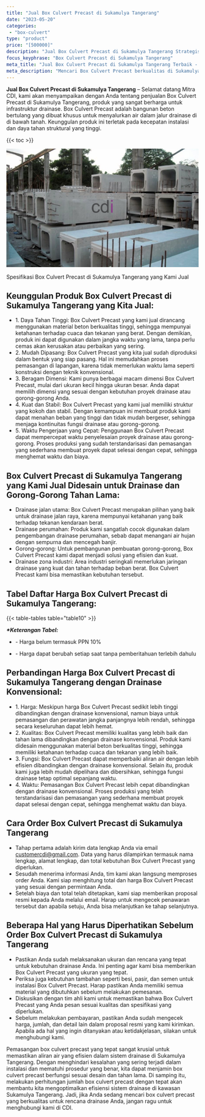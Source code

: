 ```yaml
---
title: "Jual Box Culvert Precast di Sukamulya Tangerang"
date: "2023-05-20"
categories:
 - "box-culvert"
type: "product"
price: "[500000]"
description: "Jual Box Culvert Precast di Sukamulya Tangerang Strategis. Box Culvert Precast unggulan untuk kebutuhan konstruksi dengan performa superior. Hubungi kami untuk konsultasi mendalam."
focus_keyphrase: "Box Culvert Precast di Sukamulya Tangerang"
meta_title: "Jual Box Culvert Precast di Sukamulya Tangerang Terbaik - CDI"
meta_description: "Mencari Box Culvert Precast berkualitas di Sukamulya Tangerang? Layanan profesional kami siap membantu dengan kualitas premium. Dapatkan informasi sekarang."
---
```


**Jual Box Culvert Precast di Sukamulya Tangerang** – Selamat datang Mitra CDI, kami akan menyampaikan dengan Anda tentang penjualan Box Culvert Precast di Sukamulya Tangerang, produk yang sangat berharga untuk infrastruktur drainase. Box Culvert Precast adalah bangunan beton bertulang yang dibuat khusus untuk menyalurkan air dalam jalur drainase di di bawah tanah. Keunggulan produk ini terletak pada kecepatan instalasi dan daya tahan struktural yang tinggi.

{{< toc >}}

![Jual Box Culvert Precast di Sukamulya Tangerang](/images/box-culvert/box-culvert-02.jpg)

Spesifikasi Box Culvert Precast di Sukamulya Tangerang yang Kami Jual 

## Keunggulan Produk Box Culvert Precast di Sukamulya Tangerang yang Kita Jual:

*   1\. Daya Tahan Tinggi: Box Culvert Precast yang kami jual dirancang menggunakan material beton berkualitas tinggi, sehingga mempunyai ketahanan terhadap cuaca dan tekanan yang berat. Dengan demikian, produk ini dapat digunakan dalam jangka waktu yang lama, tanpa perlu cemas akan kerusakan atau perbaikan yang sering.
*   2\. Mudah Dipasang: Box Culvert Precast yang kita jual sudah diproduksi dalam bentuk yang siap pasang. Hal ini memudahkan proses pemasangan di lapangan, karena tidak memerlukan waktu lama seperti konstruksi dengan teknik konvensional.
*   3\. Beragam Dimensi: Kami punya berbagai macam dimensi Box Culvert Precast, mulai dari ukuran kecil hingga ukuran besar. Anda dapat memilih dimensi yang sesuai dengan kebutuhan proyek drainase atau gorong-gorong Anda.
*   4\. Kuat dan Stabil: Box Culvert Precast yang kami jual memiliki struktur yang kokoh dan stabil. Dengan kemampuan ini membuat produk kami dapat menahan beban yang tinggi dan tidak mudah bergeser, sehingga menjaga kontinuitas fungsi drainase atau gorong-gorong.
*   5\. Waktu Pengerjaan yang Cepat: Penggunaan Box Culvert Precast dapat mempercepat waktu penyelesaian proyek drainase atau gorong-gorong. Proses produksi yang sudah terstandarisasi dan pemasangan yang sederhana membuat proyek dapat selesai dengan cepat, sehingga menghemat waktu dan biaya.

## Box Culvert Precast di Sukamulya Tangerang yang Kami Jual Didesain untuk Drainase dan Gorong-Gorong Tahan Lama:

*   Drainase jalan utama: Box Culvert Precast merupakan pilihan yang baik untuk drainase jalan raya, karena mempunyai ketahanan yang baik terhadap tekanan kendaraan berat.
*   Drainase perumahan: Produk kami sangatlah cocok digunakan dalam pengembangan drainase perumahan, sebab dapat menangani air hujan dengan sempurna dan mencegah banjir.
*   Gorong-gorong: Untuk pembangunan pembuatan gorong-gorong, Box Culvert Precast kami dapat menjadi solusi yang efisien dan kuat.
*   Drainase zona industri: Area industri seringkali memerlukan jaringan drainase yang kuat dan tahan terhadap beban berat. Box Culvert Precast kami bisa memastikan kebutuhan tersebut.

## Tabel Daftar Harga Box Culvert Precast di Sukamulya Tangerang:

{{< table-tables table="table10" >}}

**_\*Keterangan Tabel:_**

*   \- Harga belum termasuk PPN 10%

*   \- Harga dapat berubah setiap saat tanpa pemberitahuan terlebih dahulu

## Perbandingan Harga Box Culvert Precast di Sukamulya Tangerang dengan Drainase Konvensional:

*   1\. Harga: Meskipun harga Box Culvert Precast sedikit lebih tinggi dibandingkan dengan drainase konvensional, namun biaya untuk pemasangan dan perawatan jangka panjangnya lebih rendah, sehingga secara keseluruhan dapat lebih hemat.
*   2\. Kualitas: Box Culvert Precast memiliki kualitas yang lebih baik dan tahan lama dibandingkan dengan drainase konvensional. Produk kami didesain menggunakan material beton berkualitas tinggi, sehingga memiliki ketahanan terhadap cuaca dan tekanan yang lebih baik.
*   3\. Fungsi: Box Culvert Precast dapat memperbaiki aliran air dengan lebih efisien dibandingkan dengan drainase konvensional. Selain itu, produk kami juga lebih mudah dipelihara dan dibersihkan, sehingga fungsi drainase tetap optimal sepanjang waktu.
*   4\. Waktu: Pemasangan Box Culvert Precast lebih cepat dibandingkan dengan drainase konvensional. Proses produksi yang telah terstandarisasi dan pemasangan yang sederhana membuat proyek dapat selesai dengan cepat, sehingga menghemat waktu dan biaya.

## Cara Order Box Culvert Precast di Sukamulya Tangerang

*   Tahap pertama adalah kirim data lengkap Anda via email customercdi@gmail.com. Data yang harus dilampirkan termasuk nama lengkap, alamat lengkap, dan total kebutuhan Box Culvert Precast yang diperlukan.
*   Sesudah menerima informasi Anda, tim kami akan langsung memproses order Anda. Kami siap menghitung total dan harga Box Culvert Precast yang sesuai dengan permintaan Anda.
*   Setelah biaya dan total telah ditetapkan, kami siap memberikan proposal resmi kepada Anda melalui email. Harap untuk mengecek penawaran tersebut dan apabila setuju, Anda bisa melanjutkan ke tahap selanjutnya.

## Beberapa Hal yang Harus Diperhatikan Sebelum Order Box Culvert Precast di Sukamulya Tangerang

*   Pastikan Anda sudah melaksanakan ukuran dan rencana yang tepat untuk kebutuhan drainase Anda. Ini penting agar kami bisa memberikan Box Culvert Precast yang ukuran yang tepat.
*   Periksa juga kebutuhan tambahan seperti besi, pasir, dan semen untuk instalasi Box Culvert Precast. Harap pastikan Anda memiliki semua material yang dibutuhkan sebelum melakukan pemesanan.
*   Diskusikan dengan tim ahli kami untuk memastikan bahwa Box Culvert Precast yang Anda pesan sesuai kualitas dan spesifikasi yang diperlukan.
*   Sebelum melakukan pembayaran, pastikan Anda sudah mengecek harga, jumlah, dan detail lain dalam proposal resmi yang kami kirimkan. Apabila ada hal yang ingin ditanyakan atau ketidakjelasan, silakan untuk menghubungi kami.

Pemasangan box culvert precast yang tepat sangat krusial untuk memastikan aliran air yang efisien dalam sistem drainase di Sukamulya Tangerang. Dengan menghindari kesalahan yang sering terjadi dalam instalasi dan mematuhi prosedur yang benar, kita dapat menjamin box culvert precast berfungsi sesuai desain dan tahan lama. Di samping itu, melakukan perhitungan jumlah box culvert precast dengan tepat akan membantu kita mengoptimalkan efisiensi sistem drainase di kawasan Sukamulya Tangerang. Jadi, jika Anda sedang mencari box culvert precast yang berkualitas untuk rencana drainase Anda, jangan ragu untuk menghubungi kami di CDI.